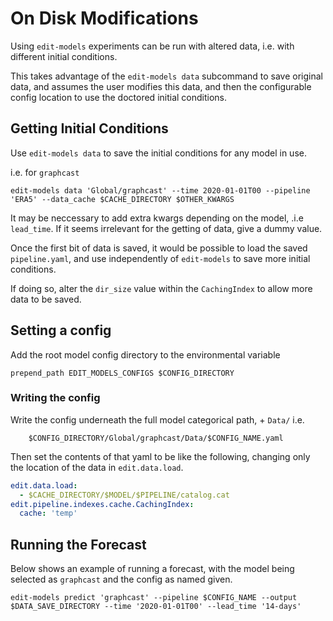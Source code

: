 # On Disk Modifications

Using `edit-models` experiments can be run with altered data, i.e. with different initial conditions.

This takes advantage of the `edit-models data` subcommand to save original data, and assumes the user modifies this data, and then the configurable config location to use the doctored initial conditions.

## Getting Initial Conditions

Use `edit-models data` to save the initial conditions for any model in use.

i.e. for `graphcast`

```shell
edit-models data 'Global/graphcast' --time 2020-01-01T00 --pipeline 'ERA5' --data_cache $CACHE_DIRECTORY $OTHER_KWARGS
```

It may be neccessary to add extra kwargs depending on the model, .i.e `lead_time`. If it seems irrelevant for the getting of data, give a dummy value.

Once the first bit of data is saved, it would be possible to load the saved `pipeline.yaml`, and use independently of `edit-models` to save more initial conditions.

If doing so, alter the `dir_size` value within the `CachingIndex` to allow more data to be saved.

## Setting a config

Add the root model config directory to the environmental variable

```shell
prepend_path EDIT_MODELS_CONFIGS $CONFIG_DIRECTORY
```

### Writing the config

Write the config underneath the full model categorical path, + `Data/`
i.e.

```shell
    $CONFIG_DIRECTORY/Global/graphcast/Data/$CONFIG_NAME.yaml
```

Then set the contents of that yaml to be like the following, changing only the location of the data in `edit.data.load`.

```yaml
edit.data.load:
  - $CACHE_DIRECTORY/$MODEL/$PIPELINE/catalog.cat
edit.pipeline.indexes.cache.CachingIndex:
  cache: 'temp'
```

## Running the Forecast

Below shows an example of running a forecast, with the model being selected as `graphcast` and the config as named given.

```shell
edit-models predict 'graphcast' --pipeline $CONFIG_NAME --output $DATA_SAVE_DIRECTORY --time '2020-01-01T00' --lead_time '14-days'
```
